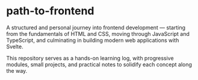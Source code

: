 # path-to-frontend
A structured and personal journey into frontend development — starting from the fundamentals of HTML and CSS, moving through JavaScript and TypeScript, and culminating in building modern web applications with Svelte.

This repository serves as a hands-on learning log, with progressive modules, small projects, and practical notes to solidify each concept along the way.

